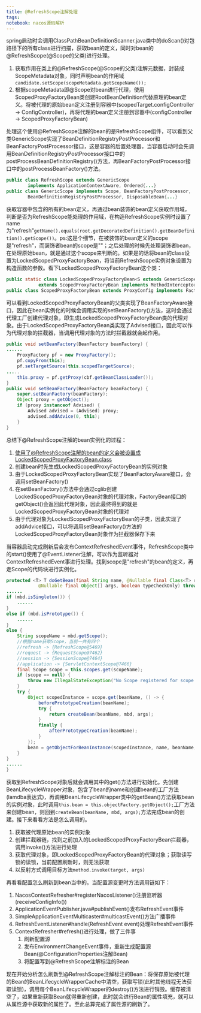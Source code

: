 ```yaml
---
title: @RefreshScope注解处理
tags:
notebook: nacos源码解析
---
```

spring启动时会调用ClassPathBeanDefinitionScanner.java类中的doScan()对包路径下的所有class进行扫描，获取bean的定义，同时对bean的@RefreshScope(@Scope的父类)进行处理。
1. 获取作用在类上的@RefreshScope(@Scope的父类)注解元数据，封装成ScopeMetadata对象，同时声明bean的作用域`candidate.setScope(scopeMetadata.getScopeName());`
2. 根据scopeMetadata即@Scope对bean进行代理，使用ScopedProxyFactoryBean类创建RootBeanDefinition代替原理的bean定义。将被代理的原始bean定义注册到容器中(scopedTarget.configController -> ConfigController)，再将代理的bean定义注册到容器中(configController -> ScopedProxyFactoryBean)  

处理这个使用@RefreshScope注解的bean的是RefreshScope组件，可以看到父类GenericScope实现了BeanDefinitionRegistryPostProcessor和BeanFactoryPostProcessor接口，这是容器的后置处理器，当容器启动时会先调用BeanDefinitionRegistryPostProcessor接口中的postProcessBeanDefinitionRegistry()方法，再BeanFactoryPostProcessor接口中的postProcessBeanFactory()方法。
```java
public class RefreshScope extends GenericScope
		implements ApplicationContextAware, Ordered{...}
public class GenericScope implements Scope, BeanFactoryPostProcessor,
		BeanDefinitionRegistryPostProcessor, DisposableBean{...}        
```
获取容器中包含的所有的bean定义，再通过bean装饰的bean定义获取作用域，判断是否为RefreshScope能处理的作用域，在构造RefreshScope实例时设置了name为"refresh"`getName().equals(root.getDecoratedDefinition().getBeanDefinition().getScope())`。ps:这是个细节，在被装饰的bean定义的scope是"refresh"，而装饰者bean的scope是""；之后处理的时候先处理装饰者bean，在处理原始bean，就是通过这个scope来判断的。如果是的话将bean的class设置为LockedScopedProxyFactoryBean，将当前RefreshScope实例对象设置为构造函数的参数。看下LockedScopedProxyFactoryBean这个类：
```java
public static class LockedScopedProxyFactoryBean<S extends GenericScope>
			extends ScopedProxyFactoryBean implements MethodInterceptor{...}
public class ScopedProxyFactoryBean extends ProxyConfig implements FactoryBean<Object>, BeanFactoryAware{...}            
```
可以看到LockedScopedProxyFactoryBean的父类实现了BeanFactoryAware接口，因此在bean实例化的时候会调用实现的setBeanFactory()方法，这时会通过代理工厂创建代理对象，即生成LockedScopedProxyFactoryBean类的代理对象。由于LockedScopedProxyFactoryBean类实现了Advised接口，因此可以作为代理对象的拦截器，当调用代理对象的方法时拦截器就会起作用。
```java
public void setBeanFactory(BeanFactory beanFactory) {
......
    ProxyFactory pf = new ProxyFactory();
    pf.copyFrom(this);
    pf.setTargetSource(this.scopedTargetSource);
.....
    this.proxy = pf.getProxy(cbf.getBeanClassLoader());
}
public void setBeanFactory(BeanFactory beanFactory) {
    super.setBeanFactory(beanFactory);
    Object proxy = getObject();
    if (proxy instanceof Advised) {
        Advised advised = (Advised) proxy;
        advised.addAdvice(0, this);
    }
}
```
总结下@RefreshScope注解的bean实例化的过程：
1. 使用了@RefreshScope注解的bean的定义会被设置成LockedScopedProxyFactoryBean.class
2. 创建bean时先生成LockedScopedProxyFactoryBean的实例对象
3. 由于LockedScopedProxyFactoryBean实现了BeanFactoryAware接口，会调用setBeanFactory()
4. 在setBeanFactory()方法中会通过cglib创建LockedScopedProxyFactoryBean对象的代理对象，FactoryBean接口的getObject()会返回此代理对象，因此最终得到的就是LockedScopedProxyFactoryBean对象的代理对
5. 由于代理对象为LockedScopedProxyFactoryBean的子类，因此实现了addAdvice接口，可以将调用setBeanFactory()方法的LockedScopedProxyFactoryBean对象作为拦截器保存下来  

当容器启动完成刷新后会发布ContextRefreshedEvent事件，RefreshScope类中的start()使用了@EventListener注解，可以作为监听器对ContextRefreshedEvent事进行处理。找到scope是"refresh"的bean的定义，再走Scope的代码块进行实例化。
```java
protected <T> T doGetBean(final String name, @Nullable final Class<T> requiredType,
			@Nullable final Object[] args, boolean typeCheckOnly) throws BeansException {
......
if (mbd.isSingleton()) {
    ......
}
else if (mbd.isPrototype()) {
    ......
}
else {
    String scopeName = mbd.getScope();
    //根据name获取Scope，当前一共有四个
    //refresh -> {RefreshScope@5469}
    //request -> {RequestScope@7462} 
    //session -> {SessionScope@7464} 
    //application -> {ServletContextScope@7466} 
    final Scope scope = this.scopes.get(scopeName);
    if (scope == null) {
        throw new IllegalStateException("No Scope registered for scope name '" + scopeName + "'");
    }
    try {
        Object scopedInstance = scope.get(beanName, () -> {
            beforePrototypeCreation(beanName);
            try {
                return createBean(beanName, mbd, args);
            }
            finally {
                afterPrototypeCreation(beanName);
            }
        });
        bean = getObjectForBeanInstance(scopedInstance, name, beanName, mbd);
    }
}
......
}
```
获取到RefreshScope对象后就会调用其中的get()方法进行初始化。先创建BeanLifecycleWrapper对象，包含了bean的name和创建bean的工厂方法(lamdba表达式)，再调用BeanLifecycleWrapper类中的getBean()方法获取bean的实例对象，此时调用`this.bean = this.objectFactory.getObject();`工厂方法来创建bean，则回到`createBean(beanName, mbd, args);`方法完成bean的创建。接下来看看方法是怎么调用的。
1. 获取被代理原始bean的实例对象
2. 创建拦截器链，找到之前加入的LockedScopedProxyFactoryBean拦截器，调用invoke()方法进行处理
3. 获取代理对象，即LockedScopedProxyFactoryBean的代理对象；获取读写锁的读锁，当前配置刷新时，则无法获取
4. 以反射方式调用目标方法`method.invoke(target, args)`  

再看看配置怎么刷新到bean当中的。当配置源变更时方法调用链如下：
1. NacosContextRefresher#registerNacosListener()注册监听器(receiveConfigInfo())
2. ApplicationEventPublisher.java#publishEvent()发布RefreshEvent事件
3. SimpleApplicationEventMulticaster#multicastEvent()方法广播事件
4. RefreshEventListener#handle(RefreshEvent event)处理RefreshEvent事件
5. ContextRefresher#refresh()进行处理，做了三件事
   1. 刷新配置源
   2. 发布EnvironmentChangeEvent事件，重新生成配置源Bean(@ConfigurationProperties注解Bean)
   3. 将配置写到@RefreshScope注解标注的Bean

现在开始分析怎么刷新到@RefreshScope注解标注的Bean：将保存原始被代理的Bean的BeanLifecycleWrapperCache中清空，获取写锁(此时其他线程无法获取读锁)，调用每个BeanLifecycleWrapper的destroy()方法进行销毁。缓存被清空了，如果重新获取Bean就得重新创建，此时就会进行Bean的属性填充，就可以从属性源中获取新的属性了。至此总算完成了属性源的刷新了。
